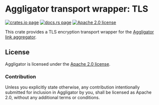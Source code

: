 # Aggligator transport wrapper: TLS

[![crates.io page](https://img.shields.io/crates/v/aggligator-wrapper-tls)](https://crates.io/crates/aggligator-wrapper-tls)
[![docs.rs page](https://docs.rs/aggligator-wrapper-tls/badge.svg)](https://docs.rs/aggligator-wrapper-tls)
[![Apache 2.0 license](https://img.shields.io/crates/l/aggligator-wrapper-tls)](https://raw.githubusercontent.com/surban/aggligator/master/LICENSE)

This crate provides a TLS encryption transport wrapper for the [Aggligator link aggregator].

[Aggligator link aggregator]: https://crates.io/crates/aggligator

## License

Aggligator is licensed under the [Apache 2.0 license].

[Apache 2.0 license]: https://github.com/surban/aggligator/blob/master/LICENSE

### Contribution

Unless you explicitly state otherwise, any contribution intentionally submitted
for inclusion in Aggligator by you, shall be licensed as Apache 2.0, without any
additional terms or conditions.
